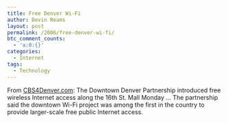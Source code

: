 ```yaml
---
title: Free Denver Wi-Fi
author: Devin Reams
layout: post
permalink: /2006/free-denver-wi-fi/
btc_comment_counts:
  - 'a:0:{}'
categories:
  - Internet
tags:
  - Technology
---
```

From [CBS4Denver.com][1]: The Downtown Denver Partnership introduced free wireless Internet access along the 16th St. Mall Monday &#8230; The partnership said the downtown Wi-Fi project was among the first in the country to provide larger-scale free public Internet access.

 [1]: http://cbs4denver.com/local/local_story_107084638.html